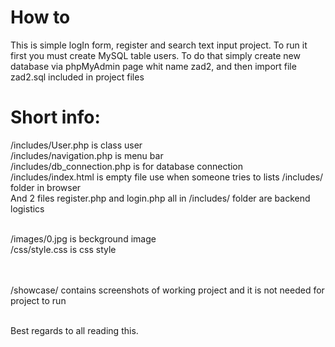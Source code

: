 # How to

This is simple logIn form, register and search text input project.
To run it first you must create MySQL table users. To do that simply create new database via phpMyAdmin page whit name zad2, and then import file zad2.sql included in project files 

# Short info:

/includes/User.php is class user<br>
/includes/navigation.php is menu bar<br>
/includes/db_connection.php is for database connection<br>
/includes/index.html is empty file use when someone tries to lists /includes/ folder in browser <br>
And 2 files register.php and login.php all in /includes/ folder are backend logistics <br><br>

/images/0.jpg  is beckground image<br>
/css/style.css is css style<br><br><br>

/showcase/ contains screenshots of working project and it is not needed for project to run<br><br>

Best regards to all reading this.
